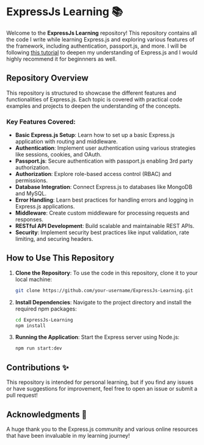 # ExpressJs Learning 📚

Welcome to the **ExpressJs Learning** repository! This repository contains all the code I write while learning Express.js and exploring various features of the framework, including authentication, passport.js, and more.
I will be following [this tutorial](https://youtu.be/nH9E25nkk3I?si=7G22AyxIEzc4cs1n) to deepen my understanding of Express.js and I would highly recommend it for beginnners as well.

## Repository Overview

This repository is structured to showcase the different features and functionalities of Express.js. Each topic is covered with practical code examples and projects to deepen the understanding of the concepts.

### Key Features Covered:

- **Basic Express.js Setup**: Learn how to set up a basic Express.js application with routing and middleware.
- **Authentication**: Implement user authentication using various strategies like sessions, cookies, and OAuth.
- **Passport.js**: Secure authentication with passport.js enabling 3rd party authorization.
- **Authorization**: Explore role-based access control (RBAC) and permissions.
- **Database Integration**: Connect Express.js to databases like MongoDB and MySQL.
- **Error Handling**: Learn best practices for handling errors and logging in Express.js applications.
- **Middleware**: Create custom middleware for processing requests and responses.
- **RESTful API Development**: Build scalable and maintainable REST APIs.
- **Security**: Implement security best practices like input validation, rate limiting, and securing headers.

## How to Use This Repository

1. **Clone the Repository**:
   To use the code in this repository, clone it to your local machine:

   ```bash
   git clone https://github.com/your-username/ExpressJs-Learning.git

   ```

2. **Install Dependencies**: Navigate to the project directory and install the required npm packages:

   ```bash
   cd ExpressJs-Learning
   npm install

   ```

3. **Running the Application**: Start the Express server using Node.js:
   ```bash
   npm run start:dev
   ```

## Contributions ✨

This repository is intended for personal learning, but if you find any issues or have suggestions for improvement, feel free to open an issue or submit a pull request!

## Acknowledgments 👏

A huge thank you to the Express.js community and various online resources that have been invaluable in my learning journey!
